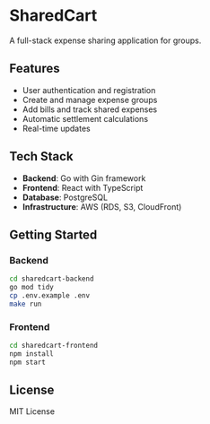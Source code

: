 # SharedCart

A full-stack expense sharing application for groups.

## Features

- User authentication and registration
- Create and manage expense groups
- Add bills and track shared expenses
- Automatic settlement calculations
- Real-time updates

## Tech Stack

- **Backend**: Go with Gin framework
- **Frontend**: React with TypeScript
- **Database**: PostgreSQL
- **Infrastructure**: AWS (RDS, S3, CloudFront)

## Getting Started

### Backend
```bash
cd sharedcart-backend
go mod tidy
cp .env.example .env
make run
```

### Frontend
```bash
cd sharedcart-frontend
npm install
npm start
```

## License

MIT License
